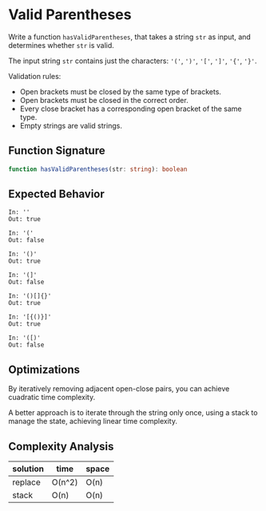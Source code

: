 # Valid Parentheses

Write a function `hasValidParentheses`, that takes a string `str` as input, and
determines whether `str` is valid.

The input string `str` contains just the characters: `'('`, `')'`, `'['`, `']'`,
`'{'`, `'}'`.

Validation rules:

* Open brackets must be closed by the same type of brackets.
* Open brackets must be closed in the correct order.
* Every close bracket has a corresponding open bracket of the same type.
* Empty strings are valid strings.

## Function Signature

```typescript
function hasValidParentheses(str: string): boolean
```

## Expected Behavior

```
In: ''
Out: true

In: '('
Out: false

In: '()'
Out: true

In: '(]'
Out: false

In: '()[]{}'
Out: true

In: '[{()}]'
Out: true

In: '([)'
Out: false
```

## Optimizations

By iteratively removing adjacent open-close pairs, you can achieve cuadratic
time complexity.

A better approach is to iterate through the string only once, using a stack
to manage the state, achieving linear time complexity.

## Complexity Analysis

| solution | time   | space |
| -------- | ------ | ----- |
| replace  | O(n^2) | O(n)  |
| stack    | O(n)   | O(n)  |
